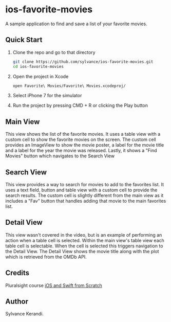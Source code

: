 # ios-favorite-movies
A sample application to find and save a list of your favorite movies. 

## Quick Start
1. Clone the repo and go to that directory
    ```bash
    git clone https://github.com/sylvance/ios-favorite-movies.git
    cd ios-favorite-movies
    ```

2. Open the project in Xcode
    ```bash
    open Favorite\ Movies/Favorite\ Movies.xcodeproj/
    ```
3. Select iPhone 7 for the simulator
4. Run the project by pressing CMD + R or clicking the Play button

## Main View
This view shows the list of the favorite movies. It uses a table view with a custom cell to show the favorite movies on the screen. The custom cell provides an ImageView to show the movie poster, a label for the movie title and a label for the year the movie was released. Lastly, it shows a "Find Movies" button which navigates to the Search View

## Search View
This view provides a way to search for movies to add to the favorites list. It uses a text field, button and table view with a custom cell to provide the search results. The custom cell is slightly different from the main view as it includes a "Fav" button that handles adding that movie to the main favorites list.

## Detail View
This view wasn't covered in the video, but is an example of performing an action when a table cell is selected. Within the main view's table view each table cell is selectable. When the cell is selected this triggers navigation to the Detail View. The Detail View shows the movie title along with the plot which is retrieved from the OMDb API.

## Credits
Pluralsight course [iOS and Swift from Scratch](https://app.pluralsight.com/library/courses/play-by-play-ios-swift-from-scratch/table-of-contents)

## Author
Sylvance Kerandi.
